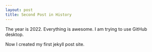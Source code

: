 ```yaml
---
layout: post
title: Second Post in History
---
```


The year is 2022.
Everything is awesome.
I am trying to use GitHub desktop.

Now I created my first jekyll post site.

